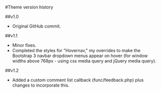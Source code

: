 #Theme version history

##v1.0

* Original GitHub commit.

##v1.1

* Minor fixes.
* Completed the styles for "Hovernav," my overrides to make the Bootstrap 3 navbar dropdown menus appear on hover (for window widths above 768px - using css media query and jQuery media query).

##v1.2

* Added a custom comment list callback (func/feedback.php) plus changes to incorporate this.
